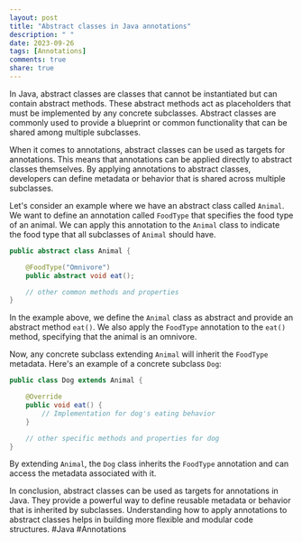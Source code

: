 ```yaml
---
layout: post
title: "Abstract classes in Java annotations"
description: " "
date: 2023-09-26
tags: [Annotations]
comments: true
share: true
---
```


In Java, abstract classes are classes that cannot be instantiated but can contain abstract methods. These abstract methods act as placeholders that must be implemented by any concrete subclasses. Abstract classes are commonly used to provide a blueprint or common functionality that can be shared among multiple subclasses.

When it comes to annotations, abstract classes can be used as targets for annotations. This means that annotations can be applied directly to abstract classes themselves. By applying annotations to abstract classes, developers can define metadata or behavior that is shared across multiple subclasses.

Let's consider an example where we have an abstract class called `Animal`. We want to define an annotation called `FoodType` that specifies the food type of an animal. We can apply this annotation to the `Animal` class to indicate the food type that all subclasses of `Animal` should have.

```java
public abstract class Animal {

    @FoodType("Omnivore")
    public abstract void eat();

    // other common methods and properties
}
```

In the example above, we define the `Animal` class as abstract and provide an abstract method `eat()`. We also apply the `FoodType` annotation to the `eat()` method, specifying that the animal is an omnivore.

Now, any concrete subclass extending `Animal` will inherit the `FoodType` metadata. Here's an example of a concrete subclass `Dog`:

```java
public class Dog extends Animal {

    @Override
    public void eat() {
        // Implementation for dog's eating behavior
    }

    // other specific methods and properties for dog
}
```

By extending `Animal`, the `Dog` class inherits the `FoodType` annotation and can access the metadata associated with it.

In conclusion, abstract classes can be used as targets for annotations in Java. They provide a powerful way to define reusable metadata or behavior that is inherited by subclasses. Understanding how to apply annotations to abstract classes helps in building more flexible and modular code structures. #Java #Annotations